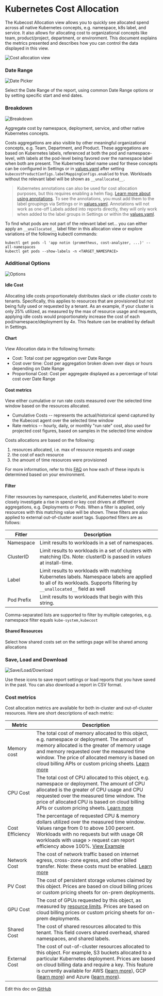Kubernetes Cost Allocation
==========================

The Kubecost Allocation view allows you to quickly see allocated spend across all native Kubernetes concepts, e.g. namespace, k8s label, and service. It also allows for allocating cost to organizational concepts like team, product/project, department, or environment. This document explains the metrics presented and describes how you can control the data displayed in this view.

![Cost allocation view](https://raw.githubusercontent.com/kubecost/docs/main/images/cost-allocation.png)


### Date Range 
![Date Picker](https://raw.githubusercontent.com/kubecost/docs/main/images/cost-allocation-date-picker.png)

Select the Date Range of the report, using common Date Range options or by setting specific start and end dates.

### Breakdown
![Breakdown](https://raw.githubusercontent.com/kubecost/docs/main/images/cost-allocation-breakdown.png)

Aggregate cost by namespace, deployment, service, and other native Kubernetes concepts. 

Costs aggregations are also visible by other meaningful organizational concepts, e.g. Team, Department, and Product. These aggregations are based on Kubernetes labels, referenced at both the pod and namespace-level, with labels at the pod-level being favored over the namespace label when both are present. The Kubernetes label name used for these concepts can be configured in Settings or in [values.yaml](https://github.com/kubecost/cost-analyzer-helm-chart/blob/19908983ed7c8d4ff1d3e62d98537a39ab61bbab/cost-analyzer/values.yaml#L427-L445) after setting `kubecostProductConfigs.labelMappingConfigs.enabled` to true. Workloads without the relevant label will be shown as `__unallocated__`. 

> Kubernetes annotations can also be used for cost allocation purposes, but this requires enabling a helm flag. [Learn more about using annotations](/annotations.md). To see the annotations, you must add them to the label groupings via Settings or in [values.yaml](https://github.com/kubecost/cost-analyzer-helm-chart/blob/19908983ed7c8d4ff1d3e62d98537a39ab61bbab/cost-analyzer/values.yaml#L427-L445). Annotations will not work as one-off Labels added into reports directly, they will only work when added to the label groups in Settings or within the [values.yaml](https://github.com/kubecost/cost-analyzer-helm-chart/blob/19908983ed7c8d4ff1d3e62d98537a39ab61bbab/cost-analyzer/values.yaml#L427-L445).

To find what pods are not part of the relevant label set... you can either apply an `__unallocated__` label filter in this allocation view or explore variations of the following kubectl commands:  

```
kubectl get pods -l 'app notin (prometheus, cost-analyzer, ...)' --all-namespaces
kubectl get pods --show-labels -n <TARGET_NAMESPACE>
```


### Additional Options

![Options](https://raw.githubusercontent.com/kubecost/docs/main/images/cost-allocation-options.png)

#### Idle Cost  
Allocating idle costs proportionately distributes slack or idle _cluster costs_ to tenants. Specifically, this applies to resources that are provisioned but not being fully used or requested by a tenant. As an example, if your cluster is only 25% utilized, as measured by the max of resource usage and requests, applying idle costs would proportionately increase the cost of each pod/namespace/deployment by 4x. This feature can be enabled by default in Settings.

#### Chart
View Allocation data in the following formats:
- Cost: Total cost per aggregation over Date Range
- Cost over time: Cost per aggregation broken down over days or hours depending on Date Range
- Proportional Cost: Cost per aggregate displayed as a percentage of total cost over Date Range


#### Cost metrics  
View either cumulative or run rate costs measured over the selected time window based on the resources allocated. 

* Cumulative Costs -- represents the actual/historical spend captured by the Kubecost agent over the selected time window
* Rate metrics -- hourly, daily, or monthly "run rate" cost, also used for projected cost figures, based on samples in the selected time window 

Costs allocations are based on the following:

1) resources allocated, i.e. max of resource requests and usage  
2) the cost of each resource  
3) the amount of time resources were provisioned  

For more information, refer to this [FAQ](https://github.com/kubecost/cost-model#frequently-asked-questions) on how each of these inputs is determined based on your environment.

#### Filter  
Filter resources by namespace, clusterId, and Kubernetes label to more closely investigate a rise in spend or key cost drivers at different aggregations, e.g. Deployments or Pods. When a filter is applied, only resources with this matching value will be shown. These filters are also applied to external out-of-cluster asset tags. Supported filters are as follows:

| Fitler | Description |
|--------------------|---------------------|
| Namespace |  Limit results to workloads in a set of namespaces. |
| ClusterID |  Limit results to workloads in a set of clusters with matching IDs. Note: clusterID is passed in _values_ at install-time. |
| Label |  Limit results to workloads with matching Kubernetes labels. Namespace labels are applied to all of its workloads. Supports filtering by `__unallocated__` field as well |
| Pod Prefix |  Limit results to workloads that begin with this string. |

Comma-separated lists are supported to filter by multiple categories, e.g. namespace filter equals `kube-system,kubecost`
   
#### Shared Resources

Select how shared costs set on the settings page will be shared among allocations


### Save, Load and Download
![Save/Load/Download](https://raw.githubusercontent.com/kubecost/docs/main/images/cost-allocation-icons.png)

Use these icons to save report settings or load reports that you have saved in the past. You can also download a report in CSV format.

### Cost metrics

Cost allocation metrics are available for both in-cluster and out-of-cluster resources. Here are short descriptions of each metric:

| Metric | Description |
|-------------------|---------------------|
| Memory cost | The total cost of memory allocated to this object, e.g. namespace or deployment. The amount of memory allocated is the greater of memory usage and memory requested over the measured time window. The price of allocated memory is based on cloud billing APIs or custom pricing sheets. [Learn more](https://github.com/kubecost/cost-model#questions) |
| CPU Cost | The total cost of CPU allocated to this object, e.g. namespace or deployment. The amount of CPU allocated is the greater of CPU usage and CPU requested over the measured time window. The price of allocated CPU is based on cloud billing APIs or custom pricing sheets. [Learn more](https://github.com/kubecost/cost-model#questions) |
| Cost Efficiency | The percentage of requested CPU & memory dollars utilized over the measured time window. Values range from 0 to above 100 percent. Workloads with no requests but with usage OR workloads with usage > request can report efficiency above 100%. [View Example](https://docs.google.com/spreadsheets/d/15CL2YrJHIcQyDMHu3vB3jXdTdcqEntawmy5T3zsVZ_g/edit#gid=0)|
| Network Cost | The cost of network traffic based on internet egress, cross-zone egress, and other billed transfer. Note: these costs must be enabled. [Learn more](http://docs.kubecost.com/network-allocation) |
| PV Cost | The cost of persistent storage volumes claimed by this object. Prices are based on cloud billing prices or custom pricing sheets for on-prem deployments. |
| GPU Cost | The cost of GPUs requested by this object, as measured by [resource limits](https://kubernetes.io/docs/concepts/configuration/manage-compute-resources-container/). Prices are based on cloud billing prices or custom pricing sheets for on-prem deployments. |
| Shared Cost | The cost of shared resources allocated to this tenant. This field covers shared overhead, shared namespaces, and shared labels. |
| External Cost | The cost of out-of-cluster resources allocated to this object. For example, S3 buckets allocated to a particular Kubernetes deployment. Prices are based on cloud billing data and require a key. This feature is currently available for AWS ([learn more](http://docs.kubecost.com/aws-out-of-cluster.html)), GCP ([learn more](http://docs.kubecost.com/gcp-out-of-cluster.html)) and Azure ([learn more](https://github.com/kubecost/docs/blob/main/azure-out-of-cluster.md)). |


Edit this doc on [GitHub](https://github.com/kubecost/docs/blob/main/cost-allocation.md)

<!--- {"article":"4407601807383","section":"4402829033367","permissiongroup":"1500001277122"} --->
